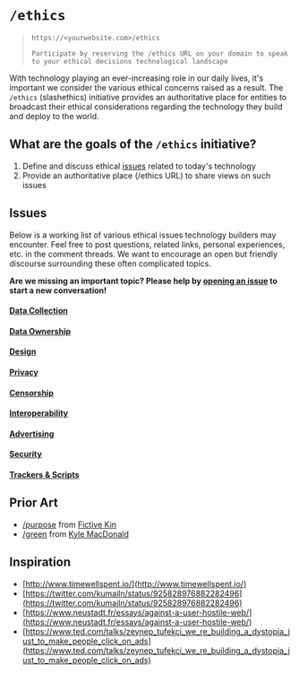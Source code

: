 # `/ethics`

> `https://<yourwebsite.com>/ethics`
>
> `Participate by reserving the /ethics URL on your domain to speak to your ethical decisions technological landscape`

With technology playing an ever-increasing role in our daily lives, it's important we consider the various ethical concerns raised as a result. The `/ethics` (slashethics) initiative provides an authoritative place for entities to broadcast their ethical considerations regarding the technology they build and deploy to the world.

## What are the goals of the `/ethics` initiative? 

1. Define and discuss ethical [issues](#issues) related to today's technology
2. Provide an authoritative place (/ethics URL) to share views on such issues

## Issues

Below is a working list of various ethical issues technology builders may encounter. Feel free to post questions, related links, personal experiences, etc. in the comment threads. We want to encourage an open but friendly discourse surrounding these often complicated topics.    

**Are we missing an important topic? Please help by [opening an issue](issues) to start a new conversation!**

#### [Data Collection](issues/1)
#### [Data Ownership](issues/2)
#### [Design](issues/3)
#### [Privacy](issues/4)
#### [Censorship](issues/5)
#### [Interoperability](issues/6)
#### [Advertising](issues/7)
#### [Security](issues/8)
#### [Trackers & Scripts](issues/9)

## Prior Art
- [/purpose](http://slashpurpose.org/) from [Fictive Kin](https://fictivekin.com)
- [/green](http://slashgreen.org/) from [Kyle MacDonald](https://github.com/kylemac)

## Inspiration
- [http://www.timewellspent.io/](http://www.timewellspent.io/)
- [https://twitter.com/kumailn/status/925828976882282496](https://twitter.com/kumailn/status/925828976882282496)
- [https://www.neustadt.fr/essays/against-a-user-hostile-web/](https://www.neustadt.fr/essays/against-a-user-hostile-web/)
- [https://www.ted.com/talks/zeynep_tufekci_we_re_building_a_dystopia_just_to_make_people_click_on_ads](https://www.ted.com/talks/zeynep_tufekci_we_re_building_a_dystopia_just_to_make_people_click_on_ads)
